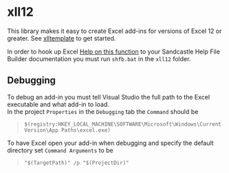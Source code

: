 # xll12

This library makes it easy to create Excel add-ins for
versions of Excel 12 or greater. See
[xlltemplate](https://github.com/keithalewis/xlltemplate) to get started.

In order to hook up Excel [Help on this function]() to your Sandcastle Help File Builder documentation you must run `shfb.bat` in the `xll12` folder.

## Debugging

To debug an add-in you must tell Visual Studio the full path to the Excel executable and what add-in to load.  
In the project `Properties` in the `Debugging` tab the `Command` should be 

> `$(registry:HKEY_LOCAL_MACHINE\SOFTWARE\Microsoft\Windows\CurrentVersion\App Paths\excel.exe)`

To have Excel open your add-in when debugging and specify the default directory set `Command Arguments` to be 

> `"$(TargetPath)" /p "$(ProjectDir)"`



